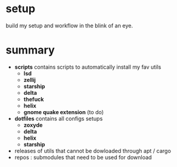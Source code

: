 # setup
build my setup and workflow in the blink of an eye.

# summary
 - **scripts** contains scripts to automatically install my fav utils
   - **lsd**
   - **zellij**
   - **starship**
   - **delta**
   - **thefuck**
   - **helix**
   - **gnome quake extension** (to do)
 - **dotfiles** contains all configs setups
   - **zoxyde**
   - **delta**
   - **helix**
   - **starship**
 - releases of utils that cannot be dowloaded through apt / cargo
 - repos : submodules that need to be used for download
